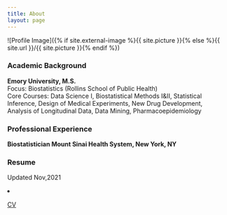 ```yaml
---
title: About
layout: page
---
```

![Profile Image]({% if site.external-image %}{{ site.picture }}{% else %}{{ site.url }}/{{ site.picture }}{% endif %})


<body style="background-image:url('off-white-bg.jpg');">
<div id="academic-background" class="section level3">
<h3>Academic Background</h3>
<p><strong>Emory University, M.S.</strong><br />
Focus: Biostatistics (Rollins School of Public Health)<br />
Core Courses: Data Science I, Biostatistical Methods I&amp;II, Statistical Inference, Design of Medical Experiments, New Drug Development, Analysis of Longitudinal Data, Data Mining, Pharmacoepidemiology</p>

</div>
<div id="professional-experience" class="section level3">
<h3>Professional Experience</h3>
<p><strong>Biostatistician   Mount Sinai Health System, New York, NY</strong><br />


</div>
<div id="Resume" class="section level3">
<h3>Resume</h3>
<p>Updated Nov,2021<br /> <li><a href="https://huoxingyue14.github.io/h/assets/Resume1.pdf"> <p>CV</p> </a></li>

